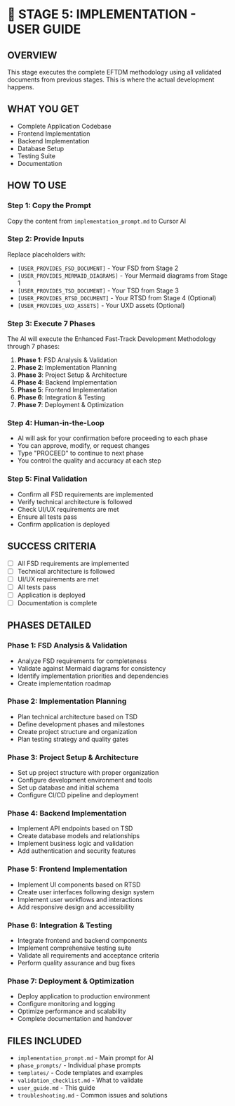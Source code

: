 # 🎯 STAGE 5: IMPLEMENTATION - USER GUIDE

## **OVERVIEW**
This stage executes the complete EFTDM methodology using all validated documents from previous stages. This is where the actual development happens.

## **WHAT YOU GET**
- Complete Application Codebase
- Frontend Implementation
- Backend Implementation
- Database Setup
- Testing Suite
- Documentation

## **HOW TO USE**

### **Step 1: Copy the Prompt**
Copy the content from `implementation_prompt.md` to Cursor AI

### **Step 2: Provide Inputs**
Replace placeholders with:
- `[USER_PROVIDES_FSD_DOCUMENT]` - Your FSD from Stage 2
- `[USER_PROVIDES_MERMAID_DIAGRAMS]` - Your Mermaid diagrams from Stage 1
- `[USER_PROVIDES_TSD_DOCUMENT]` - Your TSD from Stage 3
- `[USER_PROVIDES_RTSD_DOCUMENT]` - Your RTSD from Stage 4 (Optional)
- `[USER_PROVIDES_UXD_ASSETS]` - Your UXD assets (Optional)

### **Step 3: Execute 7 Phases**
The AI will execute the Enhanced Fast-Track Development Methodology through 7 phases:

1. **Phase 1**: FSD Analysis & Validation
2. **Phase 2**: Implementation Planning
3. **Phase 3**: Project Setup & Architecture
4. **Phase 4**: Backend Implementation
5. **Phase 5**: Frontend Implementation
6. **Phase 6**: Integration & Testing
7. **Phase 7**: Deployment & Optimization

### **Step 4: Human-in-the-Loop**
- AI will ask for your confirmation before proceeding to each phase
- You can approve, modify, or request changes
- Type "PROCEED" to continue to next phase
- You control the quality and accuracy at each step

### **Step 5: Final Validation**
- Confirm all FSD requirements are implemented
- Verify technical architecture is followed
- Check UI/UX requirements are met
- Ensure all tests pass
- Confirm application is deployed

## **SUCCESS CRITERIA**
- [ ] All FSD requirements are implemented
- [ ] Technical architecture is followed
- [ ] UI/UX requirements are met
- [ ] All tests pass
- [ ] Application is deployed
- [ ] Documentation is complete

## **PHASES DETAILED**

### **Phase 1: FSD Analysis & Validation**
- Analyze FSD requirements for completeness
- Validate against Mermaid diagrams for consistency
- Identify implementation priorities and dependencies
- Create implementation roadmap

### **Phase 2: Implementation Planning**
- Plan technical architecture based on TSD
- Define development phases and milestones
- Create project structure and organization
- Plan testing strategy and quality gates

### **Phase 3: Project Setup & Architecture**
- Set up project structure with proper organization
- Configure development environment and tools
- Set up database and initial schema
- Configure CI/CD pipeline and deployment

### **Phase 4: Backend Implementation**
- Implement API endpoints based on TSD
- Create database models and relationships
- Implement business logic and validation
- Add authentication and security features

### **Phase 5: Frontend Implementation**
- Implement UI components based on RTSD
- Create user interfaces following design system
- Implement user workflows and interactions
- Add responsive design and accessibility

### **Phase 6: Integration & Testing**
- Integrate frontend and backend components
- Implement comprehensive testing suite
- Validate all requirements and acceptance criteria
- Perform quality assurance and bug fixes

### **Phase 7: Deployment & Optimization**
- Deploy application to production environment
- Configure monitoring and logging
- Optimize performance and scalability
- Complete documentation and handover

## **FILES INCLUDED**
- `implementation_prompt.md` - Main prompt for AI
- `phase_prompts/` - Individual phase prompts
- `templates/` - Code templates and examples
- `validation_checklist.md` - What to validate
- `user_guide.md` - This guide
- `troubleshooting.md` - Common issues and solutions
